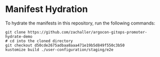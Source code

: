 # Manifest Hydration

To hydrate the manifests in this repository, run the following commands:

```shell
git clone https://github.com/zachaller/argocon-gitops-promoter-hydrate-demo
# cd into the cloned directory
git checkout d50cde2675adbaa8aaa471e19b5d849f550c3b50
kustomize build ./user-configuration/staging/e2e
```

